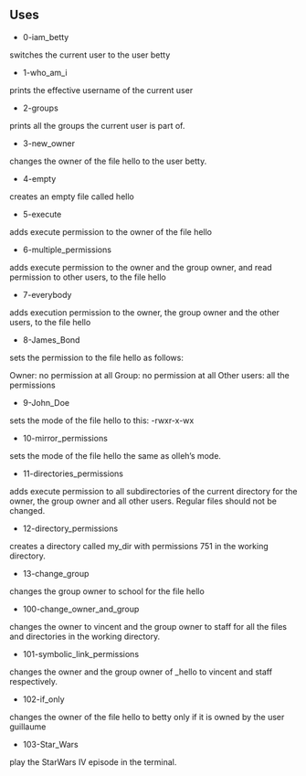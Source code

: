 ## Uses

- 0-iam_betty

switches the current user to the user betty

- 1-who_am_i

prints the effective username of the current user

- 2-groups

prints all the groups the current user is part of.

- 3-new_owner

changes the owner of the file hello to the user betty.

- 4-empty

creates an empty file called hello

- 5-execute

adds execute permission to the owner of the file hello

- 6-multiple_permissions

adds execute permission to the owner and the group owner, and read permission to other users, to the file hello

- 7-everybody

adds execution permission to the owner, the group owner and the other users, to the file hello

- 8-James_Bond

sets the permission to the file hello as follows:

Owner: no permission at all
Group: no permission at all
Other users: all the permissions

- 9-John_Doe

sets the mode of the file hello to this: -rwxr-x-wx

- 10-mirror_permissions

sets the mode of the file hello the same as olleh’s mode.

- 11-directories_permissions

adds execute permission to all subdirectories of the current directory for the owner, the group owner and all other users. Regular files should not be changed.

- 12-directory_permissions

creates a directory called my_dir with permissions 751 in the working directory.

- 13-change_group

changes the group owner to school for the file hello

- 100-change_owner_and_group

changes the owner to vincent and the group owner to staff for all the files and directories in the working directory.

- 101-symbolic_link_permissions

changes the owner and the group owner of _hello to vincent and staff respectively.

- 102-if_only

changes the owner of the file hello to betty only if it is owned by the user guillaume

- 103-Star_Wars

play the StarWars IV episode in the terminal.

